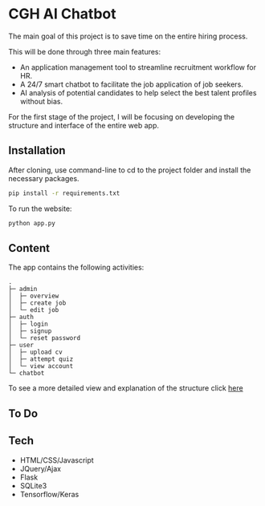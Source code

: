 # CGH AI Chatbot

The main goal of this project is to save time on the entire hiring process.

This will be done through three main features:
- An application management tool to streamline recruitment workflow for HR.
- A 24/7 smart chatbot to facilitate the job application of job seekers.
- AI analysis of potential candidates to help select the best talent profiles without bias.

For the first stage of the project, I will be focusing on developing the structure and interface of the entire web app.


## Installation

After cloning, use command-line to cd to the project folder and install the necessary packages.

```bash
pip install -r requirements.txt
```
To run the website:
```python
python app.py
```

## Content

The app contains the following activities:
```
.
├─ admin
│  ├─ overview
│  ├─ create job
│  └─ edit job
├─ auth
│  ├─ login
│  ├─ signup
│  └─ reset password
├─ user
│  ├─ upload cv
│  ├─ attempt quiz
│  └─ view account
└─ chatbot
```
To see a more detailed view and explanation of the structure click [here]()

## To Do


## Tech

- HTML/CSS/Javascript
- JQuery/Ajax
- Flask
- SQLite3
- Tensorflow/Keras